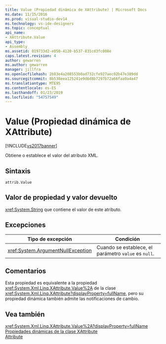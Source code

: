 ```yaml
---
title: Value (Propiedad dinámica de XAttribute) | Microsoft Docs
ms.date: 11/15/2016
ms.prod: visual-studio-dev14
ms.technology: vs-ide-designers
ms.topic: conceptual
api_name:
- XAttribute.Value
api_type:
- Assembly
ms.assetid: 019733d2-e050-4120-b537-831cd3fc008e
caps.latest.revision: 4
author: gewarren
ms.author: gewarren
manager: jillfra
ms.openlocfilehash: 2b83e4a208553b0ad732cfe927aec02b47e389dd
ms.sourcegitcommit: 8b538eea125241e9d6d8b7297b72a66faa9a4a47
ms.translationtype: MTE95
ms.contentlocale: es-ES
ms.lasthandoff: 01/23/2019
ms.locfileid: "54757549"
---
```

# <a name="value-xattribute-dynamic-property"></a>Value (Propiedad dinámica de XAttribute)
[!INCLUDE[vs2017banner](../includes/vs2017banner.md)]

Obtiene o establece el valor del atributo XML.  
  
## <a name="syntax"></a>Sintaxis  
  
```  
attrib.Value   
```  
  
## <a name="property-valuereturn-value"></a>Valor de propiedad y valor devuelto  
 <xref:System.String> que contiene el valor de este atributo.  
  
## <a name="exceptions"></a>Excepciones  
  
|Tipo de excepción|Condición|  
|--------------------|---------------|  
|<xref:System.ArgumentNullException>|Cuando se establece, el parámetro `value` es `null`.|  
  
## <a name="remarks"></a>Comentarios  
 Esta propiedad es equivalente a la propiedad <xref:System.Xml.Linq.XAttribute.Value%2A> de la clase <xref:System.Xml.Linq.XAttribute?displayProperty=fullName>, pero su propiedad dinámica también admite las notificaciones de cambio.  
  
## <a name="see-also"></a>Vea también  
 <xref:System.Xml.Linq.XAttribute.Value%2A?displayProperty=fullName>   
 [Propiedades dinámicas de la clase XAttribute](../designers/xattribute-class-dynamic-properties.md)   
 [Attribute](../designers/attribute-xelement-dynamic-property.md)
